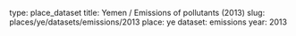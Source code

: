 type: place_dataset
title: Yemen / Emissions of pollutants (2013)
slug: places/ye/datasets/emissions/2013
place: ye
dataset: emissions
year: 2013
